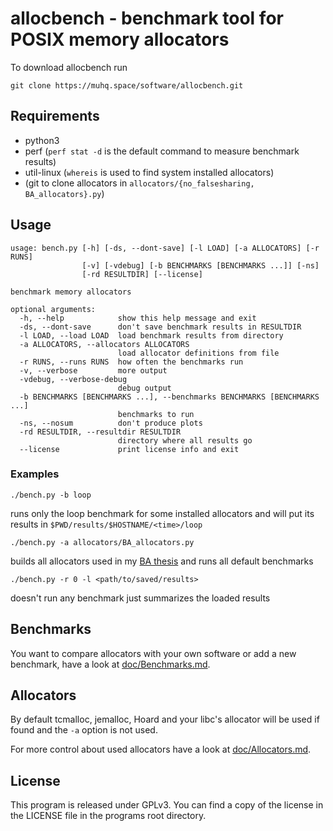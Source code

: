 # allocbench - benchmark tool for POSIX memory allocators

To download allocbench run

```shell
git clone https://muhq.space/software/allocbench.git
```

## Requirements

* python3
* perf (`perf stat -d` is the default command to measure benchmark results)
* util-linux (`whereis` is used to find system installed allocators)
* (git to clone allocators in `allocators/{no_falsesharing, BA_allocators}.py`)


## Usage

	usage: bench.py [-h] [-ds, --dont-save] [-l LOAD] [-a ALLOCATORS] [-r RUNS]
	                [-v] [-vdebug] [-b BENCHMARKS [BENCHMARKS ...]] [-ns]
	                [-rd RESULTDIR] [--license]

	benchmark memory allocators

	optional arguments:
	  -h, --help            show this help message and exit
	  -ds, --dont-save      don't save benchmark results in RESULTDIR
	  -l LOAD, --load LOAD  load benchmark results from directory
	  -a ALLOCATORS, --allocators ALLOCATORS
	                        load allocator definitions from file
	  -r RUNS, --runs RUNS  how often the benchmarks run
	  -v, --verbose         more output
	  -vdebug, --verbose-debug
	                        debug output
	  -b BENCHMARKS [BENCHMARKS ...], --benchmarks BENCHMARKS [BENCHMARKS ...]
	                        benchmarks to run
	  -ns, --nosum          don't produce plots
	  -rd RESULTDIR, --resultdir RESULTDIR
	                        directory where all results go
	  --license             print license info and exit

### Examples

	./bench.py -b loop

runs only the loop benchmark for some installed allocators and will put its
results in `$PWD/results/$HOSTNAME/<time>/loop`

	./bench.py -a allocators/BA_allocators.py

builds all allocators used in my [BA thesis](https://muhq.space/ba.html) and runs all
default benchmarks

	./bench.py -r 0 -l <path/to/saved/results>

doesn't run any benchmark just summarizes the loaded results

## Benchmarks

You want to compare allocators with your own software or add a new benchmark,
have a look at [doc/Benchmarks.md](doc/Benchmarks.md).

## Allocators

By default tcmalloc, jemalloc, Hoard and your libc's allocator will be used
if found and the `-a` option is not used.

For more control about used allocators have a look at [doc/Allocators.md](doc/Allocators.md).

## License

This program is released under GPLv3. You can find a copy of the license
in the LICENSE file in the programs root directory.
